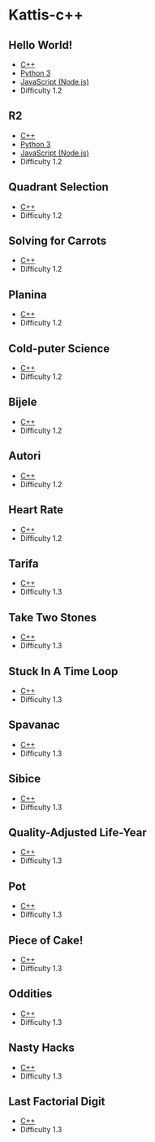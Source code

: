# Kattis-c++

## Hello World!
-   [C++](HelloWorld!/hello.cpp)
-   [Python 3](HelloWorld!/hello.py)
-   [JavaScript (Node.js)](HelloWorld!/hello.js)
-   Difficulty 1.2

## R2
-   [C++](R2/r2.cpp)
-   [Python 3](R2/r2.py)
-   [JavaScript (Node.js)](R2/r2.js)
-   Difficulty 1.2

## Quadrant Selection
-   [C++](QuadrantSelection/qs.cpp)
-   Difficulty 1.2

## Solving for Carrots
-   [C++](SolvingforCarrots)
-   Difficulty 1.2

## Planina
-   [C++](Planina/planina.cpp)
-   Difficulty 1.2

## Cold-puter Science
-   [C++](Cold-puterScience/cold.cpp)
-   Difficulty 1.2

## Bijele
-   [C++](Bijele/bijele.cpp)
-   Difficulty 1.2

## Autori
-   [C++](Autori/autori.cpp)
-   Difficulty 1.2

## Heart Rate
-   [C++](HeartRate/rate.cpp)
-   Difficulty 1.2

## Tarifa
-   [C++](Tarifa/tar.cpp)
-   Difficulty 1.3

## Take Two Stones
-   [C++](TakeTwoStones/stone.cpp)
-   Difficulty 1.3

## Stuck In A Time Loop
-   [C++](StuckInATimeLoop/time.cpp)
-   Difficulty 1.3

## Spavanac
-   [C++](Spavanac/spa.cpp)
-   Difficulty 1.3

## Sibice
-   [C++](Sibice/sibice.cpp)
-   Difficulty 1.3

## Quality-Adjusted Life-Year
-   [C++](Quality-AdjustedLifeYear/life.cpp)
-   Difficulty 1.3

## Pot
-   [C++](Pot/pot.cpp)
-   Difficulty 1.3

## Piece of Cake!
-   [C++](PieceofCake/cake.cpp)
-   Difficulty 1.3

## Oddities
-   [C++](Oddities/odd.cpp)
-   Difficulty 1.3

## Nasty Hacks
-   [C++](NastyHacks/advertise.cpp)
-   Difficulty 1.3

## Last Factorial Digit
-   [C++](LastFactorialDigit/last.cpp)
-   Difficulty 1.3
